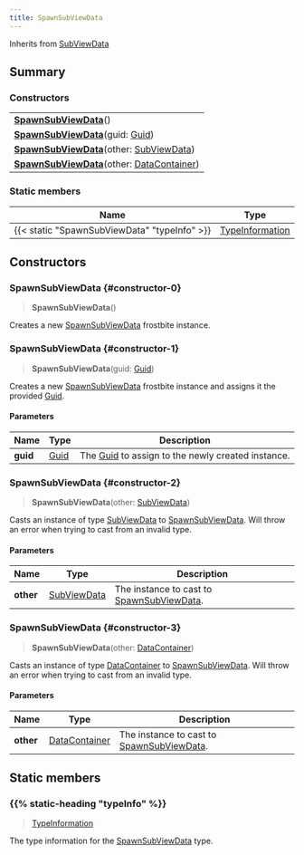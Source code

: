 ```yaml
---
title: SpawnSubViewData
---
```


Inherits from 
[SubViewData](/vext/ref/fb/subviewdata)

## Summary
### Constructors
| |
| ----------- |
| **[SpawnSubViewData](#constructor-0)**() |
| **[SpawnSubViewData](#constructor-1)**(guid: [Guid](/vext/ref/shared/class/guid)) |
| **[SpawnSubViewData](#constructor-2)**(other: [SubViewData](/vext/ref/fb/subviewdata)) |
| **[SpawnSubViewData](#constructor-3)**(other: [DataContainer](/vext/ref/shared/class/datacontainer)) |

### Static members
| Name | Type |
| ---- | ---- |
| {{< static "SpawnSubViewData" "typeInfo" >}} | [TypeInformation](/vext/ref/shared/class/typeinformation) |

## Constructors
### SpawnSubViewData {#constructor-0}
> **SpawnSubViewData**()

Creates a new [SpawnSubViewData](/vext/ref/fb/spawnsubviewdata) frostbite instance.

### SpawnSubViewData {#constructor-1}
> **SpawnSubViewData**(guid: [Guid](/vext/ref/shared/class/guid))

Creates a new [SpawnSubViewData](/vext/ref/fb/spawnsubviewdata) frostbite instance and assigns it the provided [Guid](/vext/ref/shared/class/guid).

#### Parameters
| Name | Type | Description |
| ---- | ---- | ----------- |
| **guid** | [Guid](/vext/ref/shared/class/guid) | The [Guid](/vext/ref/shared/class/guid) to assign to the newly created instance. |

### SpawnSubViewData {#constructor-2}
> **SpawnSubViewData**(other: [SubViewData](/vext/ref/fb/subviewdata))

Casts an instance of type [SubViewData](/vext/ref/fb/subviewdata) to [SpawnSubViewData](/vext/ref/fb/spawnsubviewdata). Will throw an error when trying to cast from an invalid type.

#### Parameters
| Name | Type | Description |
| ---- | ---- | ----------- |
| **other** | [SubViewData](/vext/ref/fb/subviewdata) | The instance to cast to [SpawnSubViewData](/vext/ref/fb/spawnsubviewdata). |

### SpawnSubViewData {#constructor-3}
> **SpawnSubViewData**(other: [DataContainer](/vext/ref/shared/class/datacontainer))

Casts an instance of type [DataContainer](/vext/ref/shared/class/datacontainer) to [SpawnSubViewData](/vext/ref/fb/spawnsubviewdata). Will throw an error when trying to cast from an invalid type.

#### Parameters
| Name | Type | Description |
| ---- | ---- | ----------- |
| **other** | [DataContainer](/vext/ref/shared/class/datacontainer) | The instance to cast to [SpawnSubViewData](/vext/ref/fb/spawnsubviewdata). |

## Static members
### {{% static-heading "typeInfo" %}}
> [TypeInformation](/vext/ref/shared/class/typeinformation)

The type information for the [SpawnSubViewData](/vext/ref/fb/spawnsubviewdata) type.

